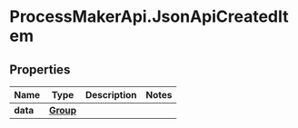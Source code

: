 # ProcessMakerApi.JsonApiCreatedItem

## Properties
Name | Type | Description | Notes
------------ | ------------- | ------------- | -------------
**data** | [**Group**](Group.md) |  | 


